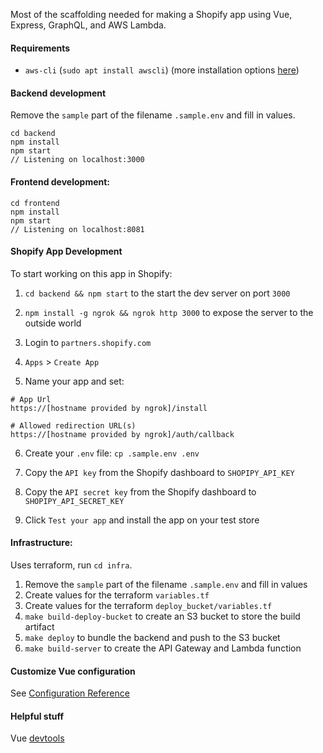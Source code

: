 Most of the scaffolding needed for making a Shopify app using Vue, Express, GraphQL, and AWS Lambda.

#### Requirements

- `aws-cli` (`sudo apt install awscli`) (more installation options [here](https://docs.aws.amazon.com/cli/latest/userguide/cli-chap-install.html))

#### Backend development

Remove the `sample` part of the filename `.sample.env` and fill in values.

```
cd backend
npm install
npm start
// Listening on localhost:3000
```

#### Frontend development:

```
cd frontend
npm install
npm start
// Listening on localhost:8081
```

#### Shopify App Development

To start working on this app in Shopify:

1. `cd backend && npm start` to the start the dev server on port `3000`

2. `npm install -g ngrok && ngrok http 3000` to expose the server to the outside world

3. Login to `partners.shopify.com`

4. `Apps` > `Create App`

5. Name your app and set:

```
# App Url
https://[hostname provided by ngrok]/install

# Allowed redirection URL(s)
https://[hostname provided by ngrok]/auth/callback
```

6. Create your `.env` file: `cp .sample.env .env`

7. Copy the `API key` from the Shopify dashboard to `SHOPIPY_API_KEY`

8. Copy the `API secret key` from the Shopify dashboard to `SHOPIPY_API_SECRET_KEY`

7. Click `Test your app` and install the app on your test store

#### Infrastructure:

Uses terraform, run `cd infra`.

1. Remove the `sample` part of the filename `.sample.env` and fill in values
2. Create values for the terraform `variables.tf`
3. Create values for the terraform `deploy_bucket/variables.tf`
4. `make build-deploy-bucket` to create an S3 bucket to store the build artifact
5. `make deploy` to bundle the backend and push to the S3 bucket
6. `make build-server` to create the API Gateway and Lambda function

#### Customize Vue configuration

See [Configuration Reference](https://cli.vuejs.org/config/)

#### Helpful stuff

Vue [devtools](https://github.com/vuejs/vue-devtools)
